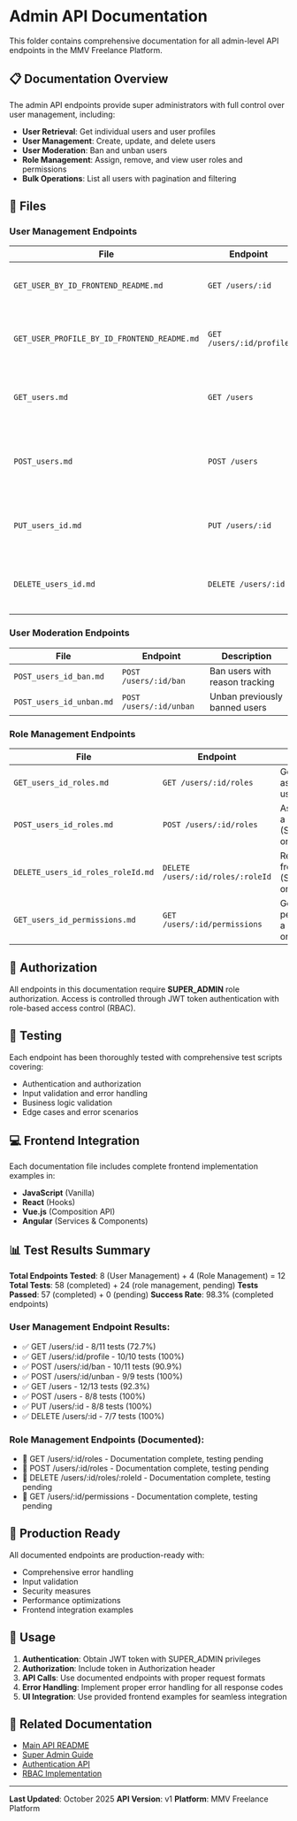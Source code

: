 # Admin API Documentation

This folder contains comprehensive documentation for all admin-level API endpoints in the MMV Freelance Platform.

## 📋 Documentation Overview

The admin API endpoints provide super administrators with full control over user management, including:

- **User Retrieval**: Get individual users and user profiles
- **User Management**: Create, update, and delete users
- **User Moderation**: Ban and unban users
- **Role Management**: Assign, remove, and view user roles and permissions
- **Bulk Operations**: List all users with pagination and filtering

## 📁 Files

### User Management Endpoints

| File | Endpoint | Description |
|------|----------|-------------|
| `GET_USER_BY_ID_FRONTEND_README.md` | `GET /users/:id` | Get basic user information by ID |
| `GET_USER_PROFILE_BY_ID_FRONTEND_README.md` | `GET /users/:id/profile` | Get user with complete profile data by ID |
| `GET_users.md` | `GET /users` | Get all users with pagination, search, and role filtering |
| `POST_users.md` | `POST /users` | Create new users with role assignment and profile creation |
| `PUT_users_id.md` | `PUT /users/:id` | Update user information (partial updates supported) |
| `DELETE_users_id.md` | `DELETE /users/:id` | Permanently delete users (with cascade deletion) |

### User Moderation Endpoints

| File | Endpoint | Description |
|------|----------|-------------|
| `POST_users_id_ban.md` | `POST /users/:id/ban` | Ban users with reason tracking |
| `POST_users_id_unban.md` | `POST /users/:id/unban` | Unban previously banned users |

### Role Management Endpoints

| File | Endpoint | Description |
|------|----------|-------------|
| `GET_users_id_roles.md` | `GET /users/:id/roles` | Get all roles assigned to a user |
| `POST_users_id_roles.md` | `POST /users/:id/roles` | Assign a role to a user (SUPER_ADMIN only) |
| `DELETE_users_id_roles_roleId.md` | `DELETE /users/:id/roles/:roleId` | Remove a role from a user (SUPER_ADMIN only) |
| `GET_users_id_permissions.md` | `GET /users/:id/permissions` | Get all permissions for a user based on roles |

## 🔐 Authorization

All endpoints in this documentation require **SUPER_ADMIN** role authorization. Access is controlled through JWT token authentication with role-based access control (RBAC).

## 🧪 Testing

Each endpoint has been thoroughly tested with comprehensive test scripts covering:
- Authentication and authorization
- Input validation and error handling
- Business logic validation
- Edge cases and error scenarios

## 💻 Frontend Integration

Each documentation file includes complete frontend implementation examples in:
- **JavaScript** (Vanilla)
- **React** (Hooks)
- **Vue.js** (Composition API)
- **Angular** (Services & Components)

## 📊 Test Results Summary

**Total Endpoints Tested**: 8 (User Management) + 4 (Role Management) = 12
**Total Tests**: 58 (completed) + 24 (role management, pending)
**Tests Passed**: 57 (completed) + 0 (pending)
**Success Rate**: 98.3% (completed endpoints)

### User Management Endpoint Results:
- ✅ GET /users/:id - 8/11 tests (72.7%)
- ✅ GET /users/:id/profile - 10/10 tests (100%)
- ✅ POST /users/:id/ban - 10/11 tests (90.9%)
- ✅ POST /users/:id/unban - 9/9 tests (100%)
- ✅ GET /users - 12/13 tests (92.3%)
- ✅ POST /users - 8/8 tests (100%)
- ✅ PUT /users/:id - 8/8 tests (100%)
- ✅ DELETE /users/:id - 7/7 tests (100%)

### Role Management Endpoints (Documented):
- 📝 GET /users/:id/roles - Documentation complete, testing pending
- 📝 POST /users/:id/roles - Documentation complete, testing pending
- 📝 DELETE /users/:id/roles/:roleId - Documentation complete, testing pending
- 📝 GET /users/:id/permissions - Documentation complete, testing pending

## 🚀 Production Ready

All documented endpoints are production-ready with:
- Comprehensive error handling
- Input validation
- Security measures
- Performance optimizations
- Frontend integration examples

## 📖 Usage

1. **Authentication**: Obtain JWT token with SUPER_ADMIN privileges
2. **Authorization**: Include token in Authorization header
3. **API Calls**: Use documented endpoints with proper request formats
4. **Error Handling**: Implement proper error handling for all response codes
5. **UI Integration**: Use provided frontend examples for seamless integration

## 🔗 Related Documentation

- [Main API README](../README.md)
- [Super Admin Guide](../SUPER_ADMIN_GUIDE.md)
- [Authentication API](../AUTHENTICATION_API_GUIDE.md)
- [RBAC Implementation](../RBAC_Implementation_Overview.txt)

---

**Last Updated**: October 2025
**API Version**: v1
**Platform**: MMV Freelance Platform